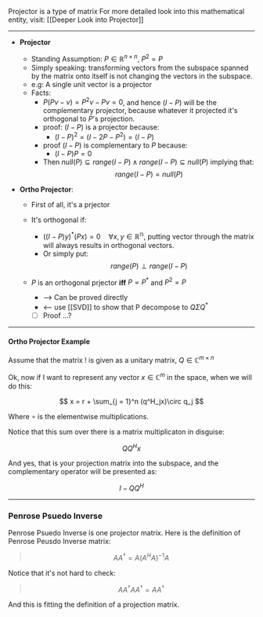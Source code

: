 Projector is a type of matrix
For more detailed look into this mathematical entity, visit: [[Deeper Look into Projector]]

---

* **Projector**
	* Standing Assumption: $P \in \mathbb{R}^{n\times n}$, $P^2 = P$
	* Simply speaking: transforming vectors from the subspace spanned by the matrix onto itself is not changing the vectors in the subspace. 
	* e.g: A single unit vector is a projector
	* Facts: 
		* $P(Pv - v) = P^2v - Pv = 0$, and hence $(I - P)$ will be the complementary projector, because whatever it projected it's orthogonal to $P$'s projection.
		* proof: $(I - P)$ is a projector because: 
			* $(I - P)^2 = (I - 2P - P^2) = (I - P)$
		* proof $(I - P)$ is complementary to $P$ because: 
			* $(I - P)P = 0$
		* Then $null(P)\subseteq range(I - P)\wedge range(I - P) \subseteq null(P)$ implying that:
		$$range(I - P) = null(P)$$
		
* **Ortho Projector**: 
	* First of all, it's a prjector
	* It's orthogonal if: 
		* $((I - P)y)^*(Px) = 0 \quad\forall x, y\in \mathbb{R^n}$, putting vector through the matrix will always results in orthogonal vectors. 
		* Or simply put: $$range(P) \perp range(I - P)$$
	
	* $P$ is an orthogonal prjector **iff** $P = P^*$ and $P^2 = P$
		* --> Can be proved directly 
		* <-- use [[SVD]] to show that P decompose to $Q\Sigma Q^*$
		* [ ] Proof ...? 

---

#### **Ortho Projector Example**
Assume that the matrix $!$ is given as a unitary matrix, $Q \in \mathbb{C}^{m\times n}$

Ok, now if I want to represent any vector $x\in \mathbb{C}^{m}$ in the space, when we will do this: 

$$
x = r + \sum_{j = 1}^n (q^H_jx)\circ q_j
$$

Where $\circ$ is the elementwise multiplications. 

Notice that this sum over there is a matrix multiplicaton in disguise: 

$$QQ^Hx$$

And yes, that is your projection matrix into the subspace, and the complementary operator will be presented as: 

$$
I - QQ^H
$$

---
### **Penrose Psuedo Inverse**

Penrose Psuedo Inverse is one projector matrix. Here is the definition of Penrose Peusdo Inverse matrix: 

>$$ AA^\dagger = A(A^HA)^{-1}A$$

Notice that it's not hard to check: 

> $$AA^\dagger AA^\dagger =AA^\dagger$$

And this is fitting the definition of a projection matrix. 

